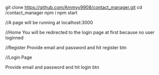 git clone https://github.com/Ammyy9908/contact_manager.git
cd /contact_manager
npm i
npm start

//A page will be running at localhost:3000

//Home
You will be redirected to the login page at first because no user loginned

//Register
Provide email and password and hit register btn

//Login Page

Provide email and password and hit login btn
